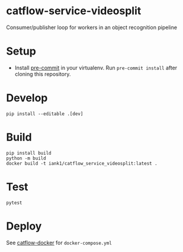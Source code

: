 # catflow-service-videosplit

Consumer/publisher loop for workers in an object recognition pipeline

# Setup

* Install [pre-commit](https://pre-commit.com/#install) in your virtualenv. Run
`pre-commit install` after cloning this repository.

# Develop

```
pip install --editable .[dev]
```

# Build

```
pip install build
python -m build
docker build -t iank1/catflow_service_videosplit:latest .
```

# Test

```
pytest
```

# Deploy

See [catflow-docker](https://github.com/iank/catflow-docker) for `docker-compose.yml`

